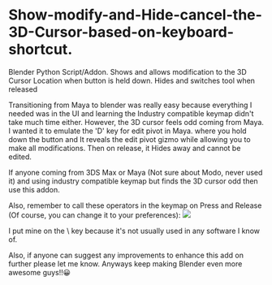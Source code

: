 # Show-modify-and-Hide-cancel-the-3D-Cursor-based-on-keyboard-shortcut.
Blender Python Script/Addon. Shows and allows modification to the 3D Cursor Location when button is held down. Hides and switches tool when released

Transitioning from Maya to blender was really easy because everything I needed was in the UI and learning the Industry compatible keymap didn't take much time either. However, the 3D cursor feels odd coming from Maya. I wanted it to emulate the 'D' key for edit pivot in Maya. where you hold down the button and It reveals the edit pivot gizmo while allowing you to make all modifications. Then on release, it Hides away and cannot be edited.

If anyone coming from 3DS Max or Maya (Not sure about Modo, never used it) and using industry compatible keymap but finds the 3D cursor odd then use this addon.

Also, remember to call these operators in the keymap on Press and Release (Of course, you can change it to your preferences): ![](images/)

I put mine on the \ key because it's not usually used in any software I know of.

Also, if anyone can suggest any improvements to enhance this add on further please let me know. Anyways keep making Blender even more awesome guys!!😀
